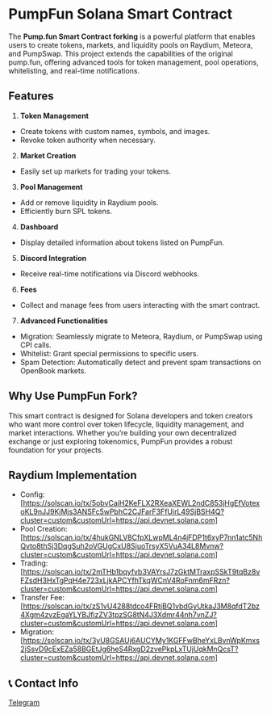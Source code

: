 # PumpFun Solana Smart Contract

The **Pump.fun Smart Contract forking** is a powerful platform that enables users to create tokens, markets, and liquidity pools on Raydium, Meteora, and PumpSwap. This project extends the capabilities of the original pump.fun, offering advanced tools for token management, pool operations, whitelisting, and real-time notifications.

## Features

1. **Token Management**
- Create tokens with custom names, symbols, and images.
- Revoke token authority when necessary.
2. **Market Creation**
- Easily set up markets for trading your tokens.
3. **Pool Management**
- Add or remove liquidity in Raydium pools.
- Efficiently burn SPL tokens.
4. **Dashboard**
- Display detailed information about tokens listed on PumpFun.
5. **Discord Integration**
- Receive real-time notifications via Discord webhooks.
6. **Fees**
- Collect and manage fees from users interacting with the smart contract.
7. **Advanced Functionalities**
- Migration: Seamlessly migrate to Meteora, Raydium, or PumpSwap using CPI calls.
- Whitelist: Grant special permissions to specific users.
- Spam Detection: Automatically detect and prevent spam transactions on OpenBook markets.

## Why Use PumpFun Fork?
This smart contract is designed for Solana developers and token creators who want more control over token lifecycle, liquidity management, and market interactions. Whether you’re building your own decentralized exchange or just exploring tokenomics, PumpFun provides a robust foundation for your projects.

## Raydium Implementation

  - Config: [https://solscan.io/tx/5obvCaiH2KeFLX2RXeaXEWL2ndC853jHgEfVotexoKL9nJJ9KjMjs3ANSFc5wPbhC2CJFarF3FfUirL49SjBSH4Q?cluster=custom&customUrl=https://api.devnet.solana.com]
  - Pool Creation: [https://solscan.io/tx/4hukGNLV8CfpXLwpML4n4jFDP1t6xyP7nn1atc5NhQvto8thSj3DqgSuh2oVGUgCxU8SjuoTrsyX5VuA34L8Mvnw?cluster=custom&customUrl=https://api.devnet.solana.com]
  - Trading: [https://solscan.io/tx/2mTHb1bqyfvb3VAYrsJ7zGktMTraxpSSkT9tqBz8vFZsdH3HxTgPqH4e723xLjkAPCYfhTkqWCnV4RoFnm6mFRzn?cluster=custom&customUrl=https://api.devnet.solana.com]
  - Transfer Fee: [https://solscan.io/tx/zS1vU4288tdco4FRtjBQ1vbdGyUtkaJ3M8qfdT2bz4Xgm4zvzEgaYLYBJfizZV3tpzSG8tN4J3Xdmr44nh7vnZJ?cluster=custom&customUrl=https://api.devnet.solana.com]
  - Migration: [https://solscan.io/tx/3yU8GSAUj6AUCYMy1KGFFwBheYxLBvnWpKmxs2jSsvD9cExEZa58BGEtJg6heS4RxgD2zvePkpLxTUjUqkMnQcsT?cluster=custom&customUrl=https://api.devnet.solana.com]

## 📞 Contact Info

[Telegram](https://t.me/idioRusty)
